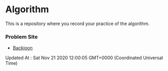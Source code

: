 # Algorithm

This is a repository where you record your practice of the algorithm.

### Problem Site

- [Backjoon](https://www.acmicpc.net/)

Updated At : Sat Nov 21 2020 12:00:05 GMT+0000 (Coordinated Universal Time)
